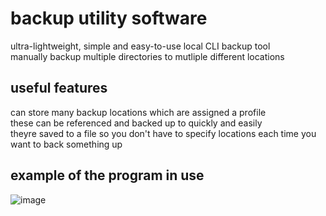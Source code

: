 # backup utility software
ultra-lightweight, simple and easy-to-use local CLI backup tool\
manually backup multiple directories to mutliple different locations

## useful features
can store many backup locations which are assigned a profile\
these can be referenced and backed up to quickly and easily\
theyre saved to a file so you don't have to specify locations each time you want to back something up

## example of the program in use
![image](https://user-images.githubusercontent.com/45922387/131898659-b4836337-9f58-41f9-a47f-affad903f4a4.png)




